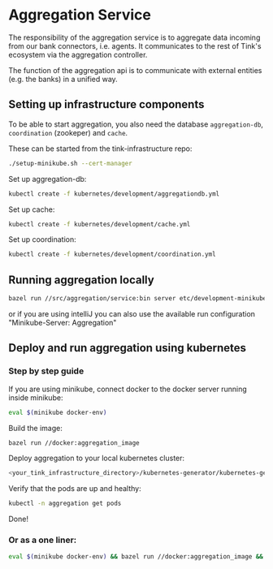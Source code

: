 # Aggregation Service

The responsibility of the aggregation service is to aggregate data 
incoming from our bank connectors, i.e. agents.
It communicates to the rest of Tink's ecosystem via the aggregation 
controller.

The function of the aggregation api is to communicate with external
 entities (e.g. the banks) in a unified way.


## Setting up infrastructure components
To be able to start aggregation, you also need the database `aggregation-db`, `coordination` (zookeper) and `cache`.

These can be started from the tink-infrastructure repo:

```bash
./setup-minikube.sh --cert-manager
```

Set up aggregation-db:
```bash
kubectl create -f kubernetes/development/aggregationdb.yml
```

Set up cache:

```bash
kubectl create -f kubernetes/development/cache.yml
```

Set up coordination:
```bash
kubectl create -f kubernetes/development/coordination.yml
```

## Running aggregation locally 

```bash
bazel run //src/aggregation/service:bin server etc/development-minikube-aggregation-server.yml
```

or if you are using intelliJ you can also use the available run configuration "Minikube-Server: Aggregation"

## Deploy and run aggregation using kubernetes

### Step by step guide

If you are using minikube, connect docker to the docker server running inside minikube:
```bash
eval $(minikube docker-env)
```
Build the image:
```bash
bazel run //docker:aggregation_image
```

Deploy aggregation to your local kubernetes cluster:
```bash
<your_tink_infrastructure_directory>/kubernetes-generator/kubernetes-generator.sh --cluster local --environment development --chart tink-backend-aggregation --repo <tink_backend_aggregation_directory> | kubectl apply -f-
```

Verify that the pods are up and healthy:
```bash
kubectl -n aggregation get pods 
```

Done!


### Or as a one liner:
```bash
eval $(minikube docker-env) && bazel run //docker:aggregation_image && <your_tink_infrastructure_directory>/kubernetes-generator/kubernetes-generator.sh --chart tink-backend-aggregation --cluster local --environment development | kubectl apply -f -
```


